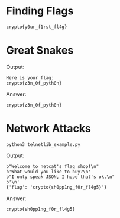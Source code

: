 # Finding Flags
```
crypto{y0ur_f1rst_fl4g}
```

# Great Snakes
Output:
```
Here is your flag:
crypto{z3n_0f_pyth0n}
```

Answer:
```
crypto{z3n_0f_pyth0n}
```

# Network Attacks
```
python3 telnetlib_example.py 
```

Output:
```
b"Welcome to netcat's flag shop!\n"
b'What would you like to buy?\n'
b"I only speak JSON, I hope that's ok.\n"
b'\n'
{'flag': 'crypto{sh0pp1ng_f0r_fl4g5}'}
```

Answer:
```
crypto{sh0pp1ng_f0r_fl4g5}
```